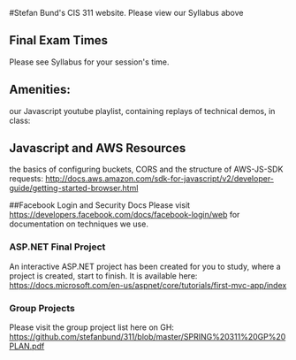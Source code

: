 
#Stefan Bund's CIS 311 website. Please view our Syllabus above
## Final Exam Times
Please see Syllabus for your session's time.

## Amenities: 
our Javascript youtube playlist, containing replays of technical demos, in class: 

## Javascript and AWS Resources
the basics of configuring buckets, CORS and the structure of AWS-JS-SDK requests: http://docs.aws.amazon.com/sdk-for-javascript/v2/developer-guide/getting-started-browser.html

##Facebook Login and Security Docs
Please visit https://developers.facebook.com/docs/facebook-login/web for documentation on techniques we use. 

### ASP.NET Final Project
An interactive ASP.NET project has been created for you to study, where a project is created, start to finish. It is available here: https://docs.microsoft.com/en-us/aspnet/core/tutorials/first-mvc-app/index

### Group Projects
Please visit the group project list here on GH: https://github.com/stefanbund/311/blob/master/SPRING%20311%20GP%20PLAN.pdf
